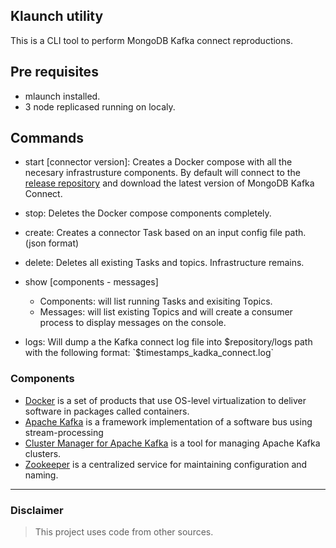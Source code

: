 ## Klaunch utility

This is a CLI tool to perform MongoDB Kafka connect reproductions.

## Pre requisites

- mlaunch installed.
- 3 node replicased running on localy.

##  Commands

- start [connector version]: Creates a Docker compose with all the necesary infrastrusture components.
By default will connect to the [release repository](https://repo1.maven.org/maven2/org/mongodb/kafka/mongo-kafka-connect/) and download the latest version of MongoDB Kafka Connect.

- stop: Deletes the Docker compose components completely.

- create: Creates a connector Task based on an input config file path.(json format) 

- delete: Deletes all existing Tasks and topics. Infrastructure remains.

- show [components - messages]
    - Components: will list running Tasks and exisiting Topics.
    - Messages: will list existing Topics and will create a consumer process to display messages on the console.

- logs: Will dump a the Kafka connect log file into $repository/logs path with the following format: `$timestamps_kadka_connect.log`


### Components

- [Docker](https://www.docker.com/) is a set of products that use OS-level virtualization to deliver software in packages called containers.
- [Apache Kafka](https://kafka.apache.org/) is a framework implementation of a software bus using stream-processing
- [Cluster Manager for Apache Kafka](https://github.com/yahoo/CMAK) is a tool for managing Apache Kafka clusters.
- [Zookeeper](https://zookeeper.apache.org/) is a centralized service for maintaining configuration and naming.

---------------------------------


### Disclaimer

> This project uses code from other sources.